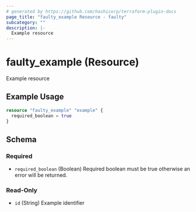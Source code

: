 ```yaml
---
# generated by https://github.com/hashicorp/terraform-plugin-docs
page_title: "faulty_example Resource - faulty"
subcategory: ""
description: |-
  Example resource
---
```


# faulty_example (Resource)

Example resource

## Example Usage

```terraform
resource "faulty_example" "example" {
  required_boolean = true
}
```

<!-- schema generated by tfplugindocs -->
## Schema

### Required

- `required_boolean` (Boolean) Required boolean must be true otherwise an error will be returned.

### Read-Only

- `id` (String) Example identifier
